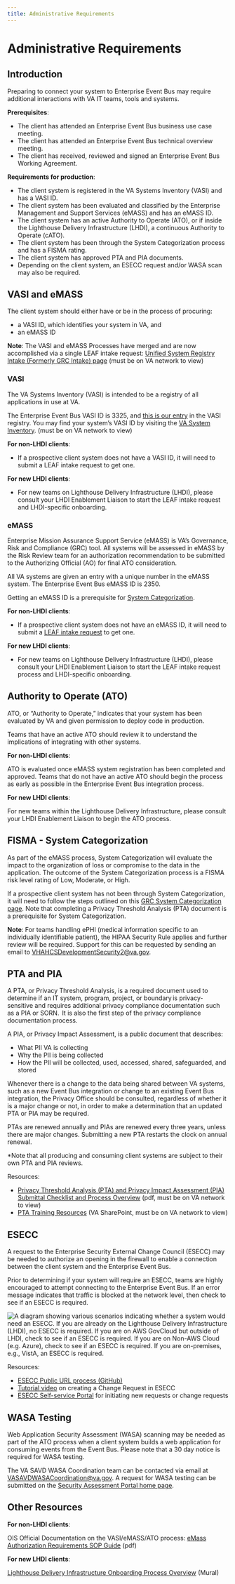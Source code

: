 ```yaml
---
title: Administrative Requirements
---
```


# Administrative Requirements

## Introduction

Preparing to connect your system to Enterprise Event Bus may require additional interactions with VA IT teams, tools and systems.

**Prerequisites**:

* The client has attended an Enterprise Event Bus business use case meeting.
* The client has attended an Enterprise Event Bus technical overview meeting.
* The client has received, reviewed and signed an Enterprise Event Bus Working Agreement.

**Requirements for production**:

* The client system is registered in the VA Systems Inventory (VASI) and has a VASI ID.
* The client system has been evaluated and classified by the Enterprise Management and Support Services (eMASS) and has an eMASS ID. 
* The client system has an active Authority to Operate (ATO), or if inside the Lighthouse Delivery Infrastructure (LHDI), a continuous Authority to Operate (cATO).
* The client system has been through the System Categorization process and has a FISMA rating.
* The client system has approved PTA and PIA documents.
* Depending on the client system, an ESECC request and/or WASA scan may also be required.

## VASI and eMASS 

The client system should either have or be in the process of procuring: 

* a VASI ID, which identifies your system in VA, and
* an eMASS ID

**Note**: The VASI and eMASS Processes have merged and are now accomplished via a single LEAF intake request: [Unified System Registry Intake (Formerly GRC Intake) page](https://leaf.va.gov/NATIONAL/103/cybersecurity_request_portal/) (must be on VA network to view)

### VASI

The VA Systems Inventory (VASI) is intended to be a registry of all applications in use at VA. 

The Enterprise Event Bus VASI ID is 3325, and [this is our entry](https://vaww.vear.ea.oit.va.gov/system_and_application_domain_defs_system_381405.htm) in the VASI registry. You may find your system’s VASI ID by visiting the [VA System Inventory](https://vaww.vear.ea.oit.va.gov/). (must be on VA network to view)

**For non-LHDI clients**:

* If a prospective client system does not have a VASI ID, it will need to submit a LEAF intake request to get one. 

**For new LHDI clients**:

* For new teams on Lighthouse Delivery Infrastructure (LHDI), please consult your LHDI Enablement Liaison to start the LEAF intake request and LHDI-specific onboarding. 

### eMASS

Enterprise Mission Assurance Support Service (eMASS) is VA’s Governance, Risk and Compliance (GRC) tool. All systems will be assessed in eMASS by the Risk Review team for an authorization recommendation to be submitted to the Authorizing Official (AO) for final ATO consideration.

All VA systems are given an entry with a unique number in the eMASS system. The Enterprise Event Bus eMASS ID is 2350. 

Getting an eMASS ID is a prerequisite for [System Categorization](#fisma-system-categorization). 

**For non-LHDI clients**:

* If a prospective client system does not have an eMASS ID, it will need to submit a [LEAF intake request](https://leaf.va.gov/NATIONAL/103/cybersecurity_request_portal/) to get one.

**For new LHDI clients**:

* For new teams on Lighthouse Delivery Infrastructure (LHDI), please consult your LHDI Enablement Liaison to start the LEAF intake request process and LHDI-specific onboarding. 

## Authority to Operate (ATO)

ATO, or “Authority to Operate,” indicates that your system has been evaluated by VA and given permission to deploy code in production.

Teams that have an active ATO should review it to understand the implications of integrating with other systems.

**For non-LHDI clients**:

ATO is evaluated once eMASS system registration has been completed and approved. Teams that do not have an active ATO should begin the process as early as possible in the Enterprise Event Bus integration process.

**For new LHDI clients**:

For new teams within the Lighthouse Delivery Infrastructure, please consult your LHDI Enablement Liaison to begin the ATO process.

## FISMA - System Categorization

As part of the eMASS process, System Categorization will evaluate the impact to the organization of loss or compromise to the data in the application. The outcome of the System Categorization process is a FISMA risk level rating of Low, Moderate, or High.

If a prospective client system has not been through System Categorization, it will need to follow the steps outlined on this [GRC System Categorization page](https://confluence.devops.va.gov/display/VAExternal/GRC+-+System+Categorization). Note that completing a Privacy Threshold Analysis (PTA) document is a prerequisite for System Categorization.

**Note**: For teams handling ePHI (medical information specific to an individually identifiable patient), the HIPAA Security Rule applies and further review will be required. Support for this can be requested by sending an email to [VHAHCSDevelopmentSecurity2@va.gov](mailto:VHAHCSDevelopmentSecurity2@va.gov).

## PTA and PIA

A PTA, or Privacy Threshold Analysis, is a required document used to determine if an IT system, program, project, or boundary is privacy-sensitive and requires additional privacy compliance documentation such as a PIA or SORN.  It is also the first step of the privacy compliance documentation process. 

A PIA, or Privacy Impact Assessment, is a public document that describes:  

* What PII VA is collecting  
* Why the PII is being collected
* How the PII will be collected, used, accessed, shared, safeguarded, and stored 

Whenever there is a change to the data being shared between VA systems, such as a new Event Bus integration or change to an existing Event Bus integration, the Privacy Office should be consulted, regardless of whether it is a major change or not, in order to make a determination that an updated PTA or PIA may be required.

PTAs are renewed annually and PIAs are renewed every three years, unless there are major changes. Submitting a new PTA restarts the clock on annual renewal.

*Note that all producing and consuming client systems are subject to their own PTA and PIA reviews.

Resources:

* [Privacy Threshold Analysis (PTA) and Privacy Impact Assessment (PIA) Submittal Checklist and Process Overview](https://dvagov.sharepoint.com/sites/OITPrivacyHub/PTA%20Training%20Resources/Forms/AllItems.aspx?id=%2Fsites%2FOITPrivacyHub%2FPTA%20Training%20Resources%2FPTA%20and%20PIA%20Submittal%20Checklist%20and%20Process%20Overview%2Epdf&parent=%2Fsites%2FOITPrivacyHub%2FPTA%20Training%20Resources&isSPOFile=1&OR=Teams%2DHL&CT=1709826099209&clickparams=eyJBcHBOYW1lIjoiVGVhbXMtRGVza3RvcCIsIkFwcFZlcnNpb24iOiIyNy8yNDAxMDQxNzUwNCIsIkhhc0ZlZGVyYXRlZFVzZXIiOmZhbHNlfQ%3D%3D) (pdf, must be on VA network to view)
* [PTA Training Resources](https://dvagov.sharepoint.com/sites/OITPrivacyHub/SitePages/Privacy-Impact-Assessment.aspx?csf=1&web=1&e=u8YJ0w) (VA SharePoint, must be on VA network to view)

## ESECC

A request to the Enterprise Security External Change Council (ESECC) may be needed to authorize an opening in the firewall to enable a connection between the client system and the Enterprise Event Bus.

Prior to determining if your system will require an ESECC, teams are highly encouraged to attempt connecting to the Enterprise Event Bus. If an error message indicates that traffic is blocked at the network level, then check to see if an ESECC is required.

![A diagram showing various scenarios indicating whether a system would need an ESECC. If you are already on the Lighthouse Delivery Infrastructure (LHDI), no ESECC is required. If you are on AWS GovCloud but outside of LHDI, check to see if an ESECC is required. If you are on Non-AWS Cloud (e.g. Azure), check to see if an ESECC is required. If you are on-premises, e.g., VistA, an ESECC is required.](img/Client-Environments-ESECC-Decision-Circles.svg)

Resources:

* [ESECC Public URL process (GitHub)](https://github.com/department-of-veterans-affairs/devops/blob/master/docs/ESECC-Public-URL-process.md#prereq)
* [Tutorial video](https://dvagov.sharepoint.com/:v:/r/sites/OITECOESDKM/KM%20video%20library/Stream%20Migrated%20Videos/Knowledge%20Management%20Videos/KB0106755%20-%20Network%20ESECC%20-%20Create%20a%20Change%20Request-20221206_034448.mp4?csf=1&web=1&e=cCAS5z&nav=eyJyZWZlcnJhbEluZm8iOnsicmVmZXJyYWxBcHAiOiJTdHJlYW1XZWJBcHAiLCJyZWZlcnJhbFZpZXciOiJTaGFyZURpYWxvZy1MaW5rIiwicmVmZXJyYWxBcHBQbGF0Zm9ybSI6IldlYiIsInJlZmVycmFsTW9kZSI6InZpZXcifX0%3D) on creating a Change Request in ESECC
* [ESECC Self-service Portal](https://esecc.va.gov/CGWeb/Main.aspx) for initiating new requests or change requests

## WASA Testing

Web Application Security Assessment (WASA) scanning may be needed as part of the ATO process when a client system builds a web application for consuming events from the Event Bus. Please note that a 30 day notice is required for WASA testing.

The VA SAVD WASA Coordination team can be contacted via email at [VASAVDWASACoordination@va.gov](mailto:VASAVDWASACoordination@va.gov). A request for WASA testing can be submitted on the [Security Assessment Portal home page](https://portalapps.vansoc.va.gov/EAS/Home).

## Other Resources

**For non-LHDI clients**:

OIS Official Documentation on the VASI/eMASS/ATO process: [eMass Authorization Requirements SOP Guide](https://dvagov.sharepoint.com/sites/OITOIS/KnowledgeService/eMassDocumentLibrary/eMASS_Authorization_Requirements_SOP_Guide.pdf) (pdf)

**For new LHDI clients**:

[Lighthouse Delivery Infrastructure Onboarding Process Overview](https://app.mural.co/t/departmentofveteransaffairs9999/m/departmentofveteransaffairs9999/1684963245734/426a066d466aad4b985d0c6fdc1887ef18cd6a8d?invited=true&sender=u7b7ab34685f00706a24a6128) (Mural)